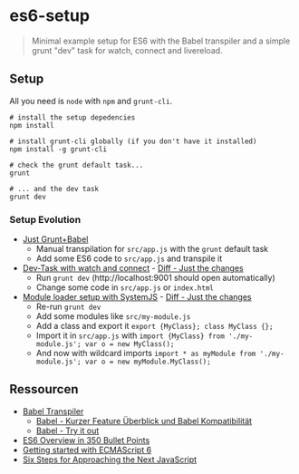 # es6-setup

> Minimal example setup for ES6 with the Babel transpiler and a simple grunt "dev" task for watch, connect and livereload.

## Setup

All you need is `node` with `npm` and `grunt-cli`.

    # install the setup depedencies
    npm install
    
    # install grunt-cli globally (if you don't have it installed)
    npm install -g grunt-cli
    
    # check the grunt default task...
    grunt
    
    # ... and the dev task
    grunt dev

### Setup Evolution

* [Just Grunt+Babel](https://github.com/tilmanpotthof/es6-setup/tree/basic-babel-grunt)
    * Manual transpilation for `src/app.js` with the `grunt` default task
    * Add some ES6 code to `src/app.js` and transpile it
* [Dev-Task with watch and connect](https://github.com/tilmanpotthof/es6-setup/tree/dev-task-with-watch-and-connect) - [Diff - Just the changes](https://github.com/tilmanpotthof/es6-setup/commit/3a45ec6a641c26dbe6fa2440b3ace9e190601d16)
    * Run `grunt dev` (http://localhost:9001 should open automatically)
    * Change some code in `src/app.js` or `index.html`
* [Module loader setup with SystemJS]() - [Diff - Just the changes](https://github.com/tilmanpotthof/es6-setup/commit/4aab5bbcb615936928ff095cf0490e4a757dfc46)
    * Re-run `grunt dev`
    * Add some modules like `src/my-module.js`
    * Add a class and export it `export {MyClass}; class MyClass {};`
    * Import it in `src/app.js` with `import {MyClass} from './my-module.js'; var o = new MyClass();`
    * And now with wildcard imports `import * as myModule from './my-module.js'; var o = new myModule.MyClass();` 


## Ressourcen

* [Babel Transpiler](https://babeljs.io/)
	* [Babel - Kurzer Feature Überblick und Babel Kompatibilität](https://babeljs.io/docs/learn-es2015/)
	* [Babel - Try it out](https://babeljs.io/repl/)
* [ES6 Overview in 350 Bullet Points](https://ponyfoo.com/articles/es6)
* [Getting started with ECMAScript 6](http://www.2ality.com/2015/08/getting-started-es6.html)
* [Six Steps for Approaching the Next JavaScript](http://developer.telerik.com/featured/six-steps-for-approaching-the-next-javascript)